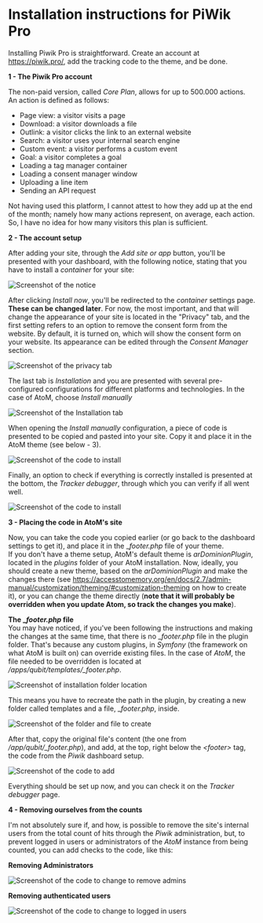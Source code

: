 # Installation instructions for PiWik Pro

Installing Piwik Pro is straightforward. Create an account at https://piwik.pro/, add the tracking code to the theme, and be done.

__1 - The Piwik Pro account__

The non-paid version, called _Core Plan_, allows for up to 500.000 actions. An action is defined as follows:  
* Page view: a visitor visits a page
* Download: a visitor downloads a file
* Outlink: a visitor clicks the link to an external website
* Search: a visitor uses your internal search engine
* Custom event: a visitor performs a custom event
* Goal: a visitor completes a goal
* Loading a tag manager container
* Loading a consent manager window
* Uploading a line item
* Sending an API request

Not having used this platform, I cannot attest to how they add up at the end of the month; namely how many actions represent, on average, each action. So, I have no idea for how many visitors this plan is sufficient.

__2 - The account setup__

After adding your site, through the _Add site or app_ button, you'll be presented with your dashboard, with the following notice, stating that you have to install a _container_ for your site:

![Screenshot of the notice](./images/piwikpro_1.png)

After clicking _Install now_, you'll be redirected to the _container_ settings page. **These can be changed later**. For now, the most important, and that will change the appearance of your site is located in the "Privacy" tab, and the first setting refers to an option to remove the consent form from the website. By default, it is turned on, which will show the consent form on your website. Its appearance can be edited through the _Consent Manager_ section.

![Screenshot of the privacy tab](./images/piwikpro_5.png)

The last tab is _Installation_ and you are presented with several pre-configured configurations for different platforms and technologies. In the case of AtoM, choose _Install manually_

![Screenshot of the Installation tab](./images/piwikpro_2.png)

When opening the _Install manually_ configuration, a piece of code is presented to be copied and pasted into your site. Copy it and place it in the AtoM theme (see below - 3).

![Screenshot of the code to install](./images/piwikpro_3.png)

Finally, an option to check if everything is correctly installed is presented at the bottom, the _Tracker debugger_, through which you can verify if all went well.

![Screenshot of the code to install](./images/piwikpro_4.png)

__3 - Placing the code in AtoM's site__

Now, you can take the code you copied earlier (or go back to the dashboard settings to get it), and place it in the __footer.php_ file of your theme.  
If you don't have a theme setup, AtoM's default theme is _arDominionPlugin_, located in the _plugins_ folder of your AtoM installation. Now, ideally, you should create a new theme, based on the _arDominionPlugin_ and make the changes there (see https://accesstomemory.org/en/docs/2.7/admin-manual/customization/theming/#customization-theming on how to create it), or you can change the theme directly (**note that it will probably be overridden when you update Atom, so track the changes you make**).

**The __footer.php_ file**  
You may have noticed, if you've been following the instructions and making the changes at the same time, that there is no __footer.php_ file in the plugin folder. That's because any custom plugins, in _Symfony_ (the framework on what AtoM is built on) can override existing files. In the case of _AtoM_, the file needed to be overridden is located at _/apps/qubit/templates/\_footer.php_.

![Screenshot of installation folder location](./images/piwikpro_7.png)

This means you have to recreate the path in the plugin, by creating a new folder called templates and a file, __footer.php_, inside.

![Screenshot of the folder and file to create](./images/piwikpro_6.png)

After that, copy the original file's content (the one from _/app/qubit/\_footer.php_), and add, at the top, right below the _\<footer\>_ tag, the code from the _Piwik_ dashboard setup.

![Screenshot of the code to add](./images/piwikpro_8.png)

Everything should be set up now, and you can check it on the _Tracker debugger_ page.


__4 - Removing ourselves from the counts__

I'm not absolutely sure if, and how, is possible to remove the site's internal users from the total count of hits through the _Piwik_ administration, but, to prevent logged in users or administrators of the _AtoM_ instance from being counted, you can add checks to the code, like this:

**Removing Administrators**

![Screenshot of the code to change to remove admins](./images/piwikpro_9.png)

**Removing authenticated users**

![Screenshot of the code to change to logged in users](./images/piwikpro_10.png)
